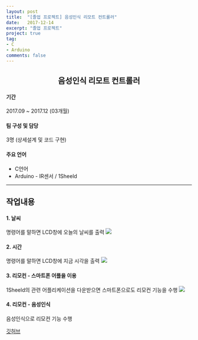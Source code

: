 ```yaml
---
layout: post
title:  "[졸업 프로젝트] 음성인식 리모트 컨트롤러"
date:   2017-12-14
excerpt: "졸업 프로젝트"
project: true
tag:
- C
- Arduino
comments: false
---
```

<center><h2> 음성인식 리모트 컨트롤러 </h2></center>

#### 기간
 2017.09 ~ 2017.12 (03개월)

#### 팀 구성 및 담당
 3명 (상세설계 및 코드 구현)

#### 주요 언어
 * C언어
 * Arduino - IR센서 / 1Sheeld

---

## 작업내용
#### 1. 날씨 
 명령어를 말하면 LCD창에 오늘의 날씨를 출력
 <img src="https://user-images.githubusercontent.com/67365433/93769973-8eb78400-fc56-11ea-849e-53018f3a696a.png">

#### 2. 시간
 명령어를 말하면 LCD창에 지금 시각을 출력
 <img src="https://user-images.githubusercontent.com/67365433/93770268-eeae2a80-fc56-11ea-8a8f-1c2456a2613d.png">

#### 3. 리모컨 - 스마트폰 어플을 이용
 1Sheeld의 관련 어플리케이션을 다운받으면 스마트폰으로도 리모컨 기능을 수행
 <img src="https://user-images.githubusercontent.com/67365433/93770867-bf4bed80-fc57-11ea-9869-8398b09eefcd.png">

#### 4. 리모컨 - 음성인식
 음성인식으로 리모컨 기능 수행


<div markdown="0"><a href="https://github.com/LEEJISU-dev/Arduino_proj" class="btn">깃허브</a></div>